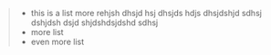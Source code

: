 > * this is a list  more rehjsh dhsjd hsj dhsjds hdjs dhsjdshjd sdhsj dshjdsh dsjd shjdshdsjdshd
>   sdhsj
> * more list
> * even more list
